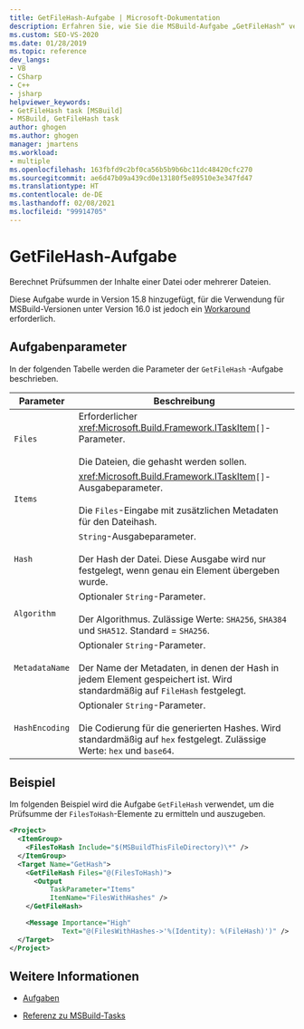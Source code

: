 ```yaml
---
title: GetFileHash-Aufgabe | Microsoft-Dokumentation
description: Erfahren Sie, wie Sie die MSBuild-Aufgabe „GetFileHash“ verwenden, um Prüfsummen der Inhalte einer oder mehrerer Dateien zu berechnen.
ms.custom: SEO-VS-2020
ms.date: 01/28/2019
ms.topic: reference
dev_langs:
- VB
- CSharp
- C++
- jsharp
helpviewer_keywords:
- GetFileHash task [MSBuild]
- MSBuild, GetFileHash task
author: ghogen
ms.author: ghogen
manager: jmartens
ms.workload:
- multiple
ms.openlocfilehash: 163fbfd9c2bf0ca56b5b9b6bc11dc48420cfc270
ms.sourcegitcommit: ae6d47b09a439cd0e13180f5e89510e3e347fd47
ms.translationtype: HT
ms.contentlocale: de-DE
ms.lasthandoff: 02/08/2021
ms.locfileid: "99914705"
---
```

# <a name="getfilehash-task"></a>GetFileHash-Aufgabe

Berechnet Prüfsummen der Inhalte einer Datei oder mehrerer Dateien.

Diese Aufgabe wurde in Version 15.8 hinzugefügt, für die Verwendung für MSBuild-Versionen unter Version 16.0 ist jedoch ein [Workaround](https://github.com/Microsoft/msbuild/pull/3999#issuecomment-458193272) erforderlich.

## <a name="task-parameters"></a>Aufgabenparameter

 In der folgenden Tabelle werden die Parameter der `GetFileHash` -Aufgabe beschrieben.

|Parameter|Beschreibung|
|---------------|-----------------|
|`Files`|Erforderlicher <xref:Microsoft.Build.Framework.ITaskItem>`[]`-Parameter.<br /><br />Die Dateien, die gehasht werden sollen.|
|`Items`|<xref:Microsoft.Build.Framework.ITaskItem>`[]`-Ausgabeparameter.<br /><br />Die `Files`-Eingabe mit zusätzlichen Metadaten für den Dateihash.|
|`Hash`|`String`-Ausgabeparameter.<br /><br />Der Hash der Datei. Diese Ausgabe wird nur festgelegt, wenn genau ein Element übergeben wurde.|
|`Algorithm`|Optionaler `String`-Parameter.<br /><br />Der Algorithmus. Zulässige Werte: `SHA256`, `SHA384` und `SHA512`. Standard = `SHA256`.|
|`MetadataName`|Optionaler `String`-Parameter.<br /><br />Der Name der Metadaten, in denen der Hash in jedem Element gespeichert ist. Wird standardmäßig auf `FileHash` festgelegt.|
|`HashEncoding`|Optionaler `String`-Parameter.<br /><br />Die Codierung für die generierten Hashes. Wird standardmäßig auf `hex` festgelegt. Zulässige Werte: `hex` und `base64`.|

## <a name="example"></a>Beispiel

Im folgenden Beispiel wird die Aufgabe `GetFileHash` verwendet, um die Prüfsumme der `FilesToHash`-Elemente zu ermitteln und auszugeben.

```xml
<Project>
  <ItemGroup>
    <FilesToHash Include="$(MSBuildThisFileDirectory)\*" />
  </ItemGroup>
  <Target Name="GetHash">
    <GetFileHash Files="@(FilesToHash)">
      <Output
          TaskParameter="Items"
          ItemName="FilesWithHashes" />
    </GetFileHash>

    <Message Importance="High"
             Text="@(FilesWithHashes->'%(Identity): %(FileHash)')" />
  </Target>
</Project>
```

## <a name="see-also"></a>Weitere Informationen

- [Aufgaben](../msbuild/msbuild-tasks.md)

- [Referenz zu MSBuild-Tasks](../msbuild/msbuild-task-reference.md)